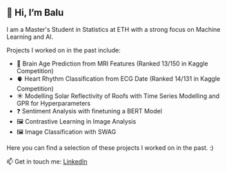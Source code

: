 ## 👋 Hi, I’m Balu

I am a Master's Student in Statistics at ETH with a strong focus on Machine Learning and AI.

Projects I worked on in the past include:
- 🧠 Brain Age Prediction from MRI Features (Ranked 13/150 in Kaggle Competition)
- 🫀 Heart Rhythm Classification from ECG Date (Ranked 14/131 in Kaggle Competition)
- ☀️ Modelling Solar Reflectivity of Roofs with Time Series Modelling and GPR for Hyperparameters
- ❓ Sentiment Analysis with finetuning a BERT Model
- 🖼️ Contrastive Learning in Image Analysis
- 🖼️ Image Classification with SWAG

Here you can find a selection of these projects I worked on in the past. :)

📫 Get in touch me: [LinkedIn](https://www.linkedin.com/in/balázs-szekér-80b647223)

